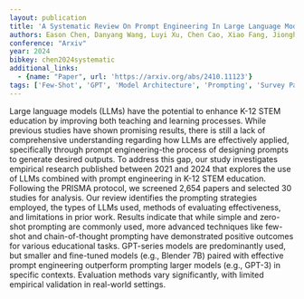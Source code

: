 ```yaml
---
layout: publication
title: 'A Systematic Review On Prompt Engineering In Large Language Models For K-12 STEM Education'
authors: Eason Chen, Danyang Wang, Luyi Xu, Chen Cao, Xiao Fang, Jionghao Lin
conference: "Arxiv"
year: 2024
bibkey: chen2024systematic
additional_links:
  - {name: "Paper", url: 'https://arxiv.org/abs/2410.11123'}
tags: ['Few-Shot', 'GPT', 'Model Architecture', 'Prompting', 'Survey Paper', 'Reinforcement Learning']
---
```

Large language models (LLMs) have the potential to enhance K-12 STEM
education by improving both teaching and learning processes. While previous
studies have shown promising results, there is still a lack of comprehensive
understanding regarding how LLMs are effectively applied, specifically through
prompt engineering-the process of designing prompts to generate desired
outputs. To address this gap, our study investigates empirical research
published between 2021 and 2024 that explores the use of LLMs combined with
prompt engineering in K-12 STEM education. Following the PRISMA protocol, we
screened 2,654 papers and selected 30 studies for analysis. Our review
identifies the prompting strategies employed, the types of LLMs used, methods
of evaluating effectiveness, and limitations in prior work. Results indicate
that while simple and zero-shot prompting are commonly used, more advanced
techniques like few-shot and chain-of-thought prompting have demonstrated
positive outcomes for various educational tasks. GPT-series models are
predominantly used, but smaller and fine-tuned models (e.g., Blender 7B) paired
with effective prompt engineering outperform prompting larger models (e.g.,
GPT-3) in specific contexts. Evaluation methods vary significantly, with
limited empirical validation in real-world settings.
